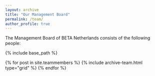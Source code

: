 ```yaml
---
layout: archive
title: "Our Management Board"
permalink: /team/
author_profile: true
---
```

The Management Board of BETA Netherlands consists of the following people:





{% include base_path %}

<div class="grid__wrapper grid__partners">
  {% for post in site.teammembers %}
    {% include archive-team.html type="grid" %}
  {% endfor %}
</div>
